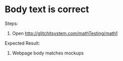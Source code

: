 # Body text is correct

Steps:
1. Open http://glitchitsystem.com/mathTesting/math1

Expected Result:
1. Webpage body matches mockups